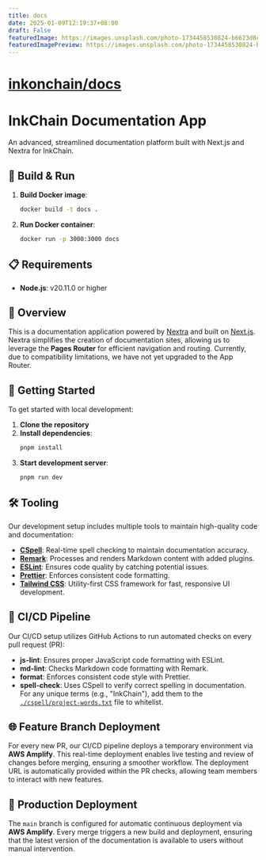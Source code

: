 ```yaml
---
title: docs
date: 2025-01-09T12:19:37+08:00
draft: False
featuredImage: https://images.unsplash.com/photo-1734458530824-b6623d8c8b4b?ixid=M3w0NjAwMjJ8MHwxfHJhbmRvbXx8fHx8fHx8fDE3MzYzOTYzNTR8&ixlib=rb-4.0.3
featuredImagePreview: https://images.unsplash.com/photo-1734458530824-b6623d8c8b4b?ixid=M3w0NjAwMjJ8MHwxfHJhbmRvbXx8fHx8fHx8fDE3MzYzOTYzNTR8&ixlib=rb-4.0.3
---
```


# [inkonchain/docs](https://github.com/inkonchain/docs)

# InkChain Documentation App

An advanced, streamlined documentation platform built with Next.js and Nextra for InkChain.

## 🚀 Build & Run

1. **Build Docker image**:
   ```bash
   docker build -t docs .
   ```

2. **Run Docker container**:
   ```bash
   docker run -p 3000:3000 docs
   ```

## 📋 Requirements

* **Node.js**: v20.11.0 or higher

## 📖 Overview

This is a documentation application powered by [Nextra](https://nextra.site/) and built on [Next.js](https://nextjs.org/). Nextra simplifies the creation of documentation sites, allowing us to leverage the **Pages Router** for efficient navigation and routing. Currently, due to compatibility limitations, we have not yet upgraded to the App Router.

## 🏁 Getting Started

To get started with local development:

1. **Clone the repository**
2. **Install dependencies**:
   ```bash
   pnpm install
   ```
3. **Start development server**:
   ```bash
   pnpm run dev
   ```

## 🛠 Tooling

Our development setup includes multiple tools to maintain high-quality code and documentation:

* **[CSpell](https://cspell.org/)**: Real-time spell checking to maintain documentation accuracy.
* **[Remark](https://remark.js.org/)**: Processes and renders Markdown content with added plugins.
* **[ESLint](https://eslint.org/)**: Ensures code quality by catching potential issues.
* **[Prettier](https://prettier.io/)**: Enforces consistent code formatting.
* **[Tailwind CSS](https://tailwindcss.com/)**: Utility-first CSS framework for fast, responsive UI development.

## 🚦 CI/CD Pipeline

Our CI/CD setup utilizes GitHub Actions to run automated checks on every pull request (PR):

* **js-lint**: Ensures proper JavaScript code formatting with ESLint.
* **md-lint**: Checks Markdown code formatting with Remark.
* **format**: Enforces consistent code style with Prettier.
* **spell-check**: Uses CSpell to verify correct spelling in documentation. For any unique terms (e.g., "InkChain"), add them to the [`./cspell/project-words.txt`](./cspell/project-words.txt) file to whitelist.

## 🌐 Feature Branch Deployment

For every new PR, our CI/CD pipeline deploys a temporary environment via **AWS Amplify**. This real-time deployment enables live testing and review of changes before merging, ensuring a smoother workflow. The deployment URL is automatically provided within the PR checks, allowing team members to interact with new features.

## 🚀 Production Deployment

The `main` branch is configured for automatic continuous deployment via **AWS Amplify**. Every merge triggers a new build and deployment, ensuring that the latest version of the documentation is available to users without manual intervention.
